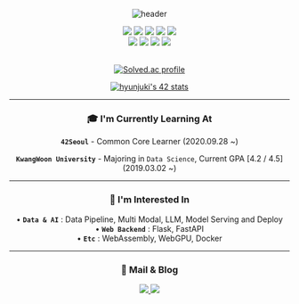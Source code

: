 
<div align="center">

  ![header](https://capsule-render.vercel.app/api?type=waving&height=200&text=HyunJun%20KIM&fontAlign=70&fontAlignY=40&color=gradient&animation=twinkling)

<img src="https://img.shields.io/badge/C-A8B9CC?style=flat-square&logo=C&logoColor=white"/>
<img src="https://img.shields.io/badge/C++-00599C?style=flat-square&logo=C%2B%2B&logoColor=white"/>
<img src="https://img.shields.io/badge/Python-3776AB?style=flat-square&logo=Python&logoColor=white"/>
<img src="https://img.shields.io/badge/OpenCV-5C3EE8?style=flat-square&logo=OpenCV&logoColor=white"/>
<img src="https://img.shields.io/badge/Docker-2496ED?style=flat-square&logo=Docker&logoColor=white"/>
<br>
<img src="https://img.shields.io/badge/Visual Studio Code-007ACC?style=flat-square&logo=Visual Studio Code&logoColor=white"/>
<img src="https://img.shields.io/badge/Notion-000000?style=flat-square&logo=Notion&logoColor=white"/>
<img src="https://img.shields.io/badge/Slack-4A154B?style=flat-square&logo=Slack&logoColor=white"/>
<img src="https://img.shields.io/badge/Github-181717?style=flat-square&logo=Github&logoColor=white"/>
<br>
<br>

[![Solved.ac profile](http://mazassumnida.wtf/api/v2/generate_badge?boj=hihj070914)](https://solved.ac/hihj070914)

[![hyunjuki's 42 stats](https://badge42.vercel.app/api/v2/cljk6c959009708l80ubaqerm/stats?cursusId=21&coalitionId=85)](https://github.com/JaeSeoKim/badge42)

---

### 🎓   I'm Currently Learning At
 **```42Seoul```** - Common Core Learner (2020.09.28 ~)
<br>

 **```KwangWoon University```** - Majoring in ```Data Science```, Current GPA [4.2 / 4.5] (2019.03.02 ~)
<br>

---

### 🔭   I'm Interested In
• **```Data & AI```** : Data Pipeline, Multi Modal, LLM, Model Serving and Deploy
<br>
• **```Web Backend```** : Flask, FastAPI
<br>
• **```Etc```** : WebAssembly, WebGPU, Docker
<br>

---

### 💬   Mail & Blog
<a href="mailto:hihj070914@icloud.com">
  <img src="https://img.shields.io/badge/Gmail-D14836?style=flat-square&logo=Gmail&logoColor=white"/>
</a>
<a href="https://tolerblanc.github.io">
  <img src="https://img.shields.io/badge/Github Pages-222222?style=flat-square&logo=Github Pages&logoColor=white"/>
</a>

